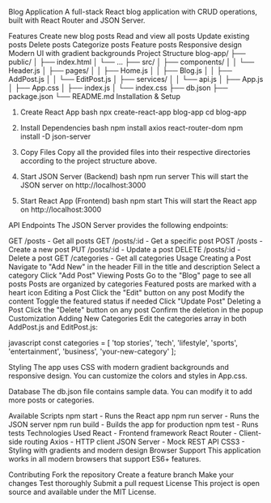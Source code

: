 Blog Application
A full-stack React blog application with CRUD operations, built with React Router and JSON Server.

Features
Create new blog posts
Read and view all posts
Update existing posts
Delete posts
Categorize posts
Feature posts
Responsive design
Modern UI with gradient backgrounds
Project Structure
blog-app/
├── public/
│ ├── index.html
│ └── ...
├── src/
│ ├── components/
│ │ └── Header.js
│ ├── pages/
│ │ ├── Home.js
│ │ ├── Blog.js
│ │ ├── AddPost.js
│ │ └── EditPost.js
│ ├── services/
│ │ └── api.js
│ ├── App.js
│ ├── App.css
│ ├── index.js
│ └── index.css
├── db.json
├── package.json
└── README.md
Installation & Setup

1. Create React App
   bash
   npx create-react-app blog-app
   cd blog-app
2. Install Dependencies
   bash
   npm install axios react-router-dom
   npm install -D json-server
3. Copy Files
   Copy all the provided files into their respective directories according to the project structure above.

4. Start JSON Server (Backend)
   bash
   npm run server
   This will start the JSON server on http://localhost:3000

5. Start React App (Frontend)
   bash
   npm start
   This will start the React app on http://localhost:3000

API Endpoints
The JSON Server provides the following endpoints:

GET /posts - Get all posts
GET /posts/:id - Get a specific post
POST /posts - Create a new post
PUT /posts/:id - Update a post
DELETE /posts/:id - Delete a post
GET /categories - Get all categories
Usage
Creating a Post
Navigate to "Add New" in the header
Fill in the title and description
Select a category
Click "Add Post"
Viewing Posts
Go to the "Blog" page to see all posts
Posts are organized by categories
Featured posts are marked with a heart icon
Editing a Post
Click the "Edit" button on any post
Modify the content
Toggle the featured status if needed
Click "Update Post"
Deleting a Post
Click the "Delete" button on any post
Confirm the deletion in the popup
Customization
Adding New Categories
Edit the categories array in both AddPost.js and EditPost.js:

javascript
const categories = [
'top stories',
'tech',
'lifestyle',
'sports',
'entertainment',
'business',
'your-new-category'
];

Styling
The app uses CSS with modern gradient backgrounds and responsive design. You can customize the colors and styles in App.css.

Database
The db.json file contains sample data. You can modify it to add more posts or categories.

Available Scripts
npm start - Runs the React app
npm run server - Runs the JSON server
npm run build - Builds the app for production
npm test - Runs tests
Technologies Used
React - Frontend framework
React Router - Client-side routing
Axios - HTTP client
JSON Server - Mock REST API
CSS3 - Styling with gradients and modern design
Browser Support
This application works in all modern browsers that support ES6+ features.

Contributing
Fork the repository
Create a feature branch
Make your changes
Test thoroughly
Submit a pull request
License
This project is open source and available under the MIT License.
